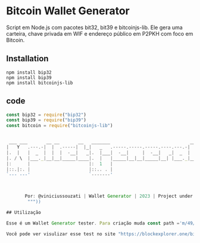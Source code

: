 # Bitcoin Wallet Generator
 Script em Node.js com pacotes bit32, bit39 e bitcoinjs-lib. Ele gera uma carteira, chave privada em WIF e endereço público em P2PKH com foco em Bitcoin.

## Installation

```
npm install bip32
npm install bip39
npm install bitcoinjs-lib
```

## code 

```node.js
const bip32 = require("bip32")
const bip39 = require("bip39")
const bitcoin = require("bitcoinjs-lib")


 ___ ___       __ __       __   _______                              __              
|   Y   .---.-|  |  .-----|  |_|   _   .-----.-----.-----.----.---.-|  |_.-----.----.
|.  |   |  _  |  |  |  -__|   _|.  |___|  -__|     |  -__|   _|  _  |   _|  _  |   _|
|. / \  |___._|__|__|_____|____|.  |   |_____|__|__|_____|__| |___._|____|_____|__|  
|:      |                      |:  1   |                                             
|::.|:. |                      |::.. . |                                             
`--- ---'                      `-------'                                             
                                                                                     


       Por: @viniciussouzati | Wallet Generator | 2023 | Project under development
        """))

## Utilização

Esse é um Wallet Generator tester. Para criação muda const path ='m/49/1/0/0' para const path ='m/49/0/0/0'.

Você pode ver visulizar esse test no site "https://blockexplorer.one/bitcoin/testnet". Ao colar a chave do endereço, será possível visualizar todas as moedas e transações. 
 
